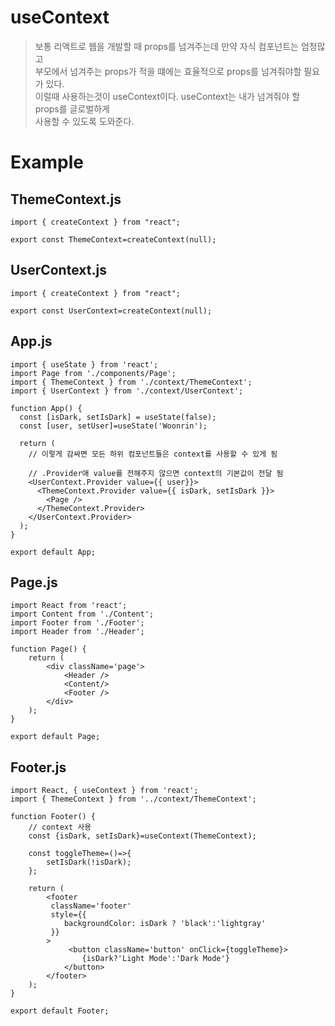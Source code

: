 # useContext
> 보통 리액트로 웹을 개발할 때 props를 넘겨주는데 만약 자식 컴포넌트는 엄청많고  
> 부모에서 넘겨주는 props가 적을 떄에는 효율적으로 props를 넘겨줘야할 필요가 있다.  
> 이럴때 사용하는것이 useContext이다. useContext는 내가 넘겨줘야 할 props를 글로벌하게  
> 사용할 수 있도록 도와준다.

# Example

## ThemeContext.js
```
import { createContext } from "react";

export const ThemeContext=createContext(null);
```

## UserContext.js
```
import { createContext } from "react";

export const UserContext=createContext(null);
```

## App.js
```
import { useState } from 'react';
import Page from './components/Page';
import { ThemeContext } from './context/ThemeContext';
import { UserContext } from './context/UserContext';

function App() {
  const [isDark, setIsDark] = useState(false);
  const [user, setUser]=useState('Woonrin');

  return (
    // 이렇게 감싸면 모든 하위 컴포넌트들은 context를 사용할 수 있게 됨
    
    // .Provider애 value를 전해주지 않으면 context의 기본값이 전달 됨
    <UserContext.Provider value={{ user}}>
      <ThemeContext.Provider value={{ isDark, setIsDark }}>
        <Page />
      </ThemeContext.Provider>
    </UserContext.Provider>
  );
}

export default App;
```

## Page.js
```
import React from 'react';
import Content from './Content';
import Footer from './Footer';
import Header from './Header';

function Page() {
    return (
        <div className='page'>
            <Header /> 
            <Content/>
            <Footer />
        </div>
    );
}

export default Page;
```

## Footer.js
```
import React, { useContext } from 'react';
import { ThemeContext } from '../context/ThemeContext';

function Footer() {
    // context 사용
    const {isDark, setIsDark}=useContext(ThemeContext);

    const toggleTheme=()=>{
        setIsDark(!isDark);
    };

    return (
        <footer
         className='footer'
         style={{
            backgroundColor: isDark ? 'black':'lightgray'
         }}
        >
             <button className='button' onClick={toggleTheme}>
                {isDark?'Light Mode':'Dark Mode'}
            </button>
        </footer>
    );
}

export default Footer;
```
